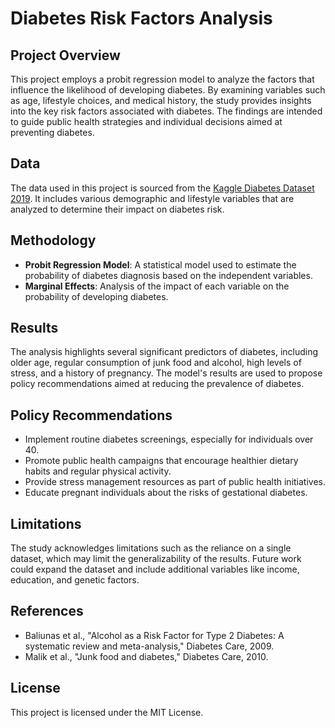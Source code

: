 # Diabetes Risk Factors Analysis

## Project Overview
This project employs a probit regression model to analyze the factors that influence the likelihood of developing diabetes. By examining variables such as age, lifestyle choices, and medical history, the study provides insights into the key risk factors associated with diabetes. The findings are intended to guide public health strategies and individual decisions aimed at preventing diabetes.

## Data
The data used in this project is sourced from the [Kaggle Diabetes Dataset 2019](https://www.kaggle.com/datasets/tigganeha4/diabetes-dataset-2019). It includes various demographic and lifestyle variables that are analyzed to determine their impact on diabetes risk.

## Methodology
- **Probit Regression Model**: A statistical model used to estimate the probability of diabetes diagnosis based on the independent variables.
- **Marginal Effects**: Analysis of the impact of each variable on the probability of developing diabetes.

## Results
The analysis highlights several significant predictors of diabetes, including older age, regular consumption of junk food and alcohol, high levels of stress, and a history of pregnancy. The model's results are used to propose policy recommendations aimed at reducing the prevalence of diabetes.

## Policy Recommendations
- Implement routine diabetes screenings, especially for individuals over 40.
- Promote public health campaigns that encourage healthier dietary habits and regular physical activity.
- Provide stress management resources as part of public health initiatives.
- Educate pregnant individuals about the risks of gestational diabetes.

## Limitations
The study acknowledges limitations such as the reliance on a single dataset, which may limit the generalizability of the results. Future work could expand the dataset and include additional variables like income, education, and genetic factors.

## References
- Baliunas et al., "Alcohol as a Risk Factor for Type 2 Diabetes: A systematic review and meta-analysis," Diabetes Care, 2009.
- Malik et al., "Junk food and diabetes," Diabetes Care, 2010.

## License
This project is licensed under the MIT License.
